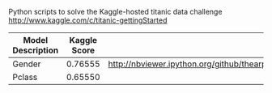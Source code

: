 Python scripts to solve the Kaggle-hosted titanic data challenge http://www.kaggle.com/c/titanic-gettingStarted

Model Description  | Kaggle Score | Ipython Notebook                            
------------------ | ------------ | ------------------------------------------ 
Gender             | 0.76555      |  http://nbviewer.ipython.org/github/thearpitgupta/kaggle/blob/master/gender/gender_notebook.ipynb 
Pclass			   | 0.65550      |